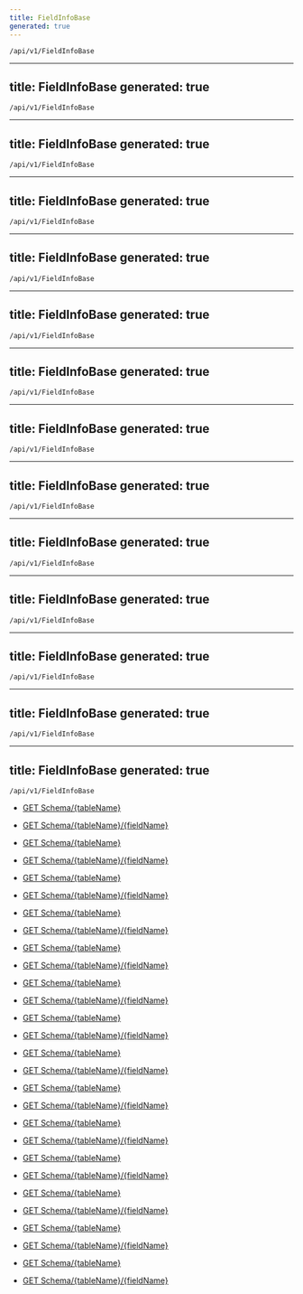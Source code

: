 ```yaml
---
title: FieldInfoBase
generated: true
---
```


```http
/api/v1/FieldInfoBase
```

---
title: FieldInfoBase
generated: true
---

```http
/api/v1/FieldInfoBase
```

---
title: FieldInfoBase
generated: true
---

```http
/api/v1/FieldInfoBase
```

---
title: FieldInfoBase
generated: true
---

```http
/api/v1/FieldInfoBase
```

---
title: FieldInfoBase
generated: true
---

```http
/api/v1/FieldInfoBase
```

---
title: FieldInfoBase
generated: true
---

```http
/api/v1/FieldInfoBase
```

---
title: FieldInfoBase
generated: true
---

```http
/api/v1/FieldInfoBase
```

---
title: FieldInfoBase
generated: true
---

```http
/api/v1/FieldInfoBase
```

---
title: FieldInfoBase
generated: true
---

```http
/api/v1/FieldInfoBase
```

---
title: FieldInfoBase
generated: true
---

```http
/api/v1/FieldInfoBase
```

---
title: FieldInfoBase
generated: true
---

```http
/api/v1/FieldInfoBase
```

---
title: FieldInfoBase
generated: true
---

```http
/api/v1/FieldInfoBase
```

---
title: FieldInfoBase
generated: true
---

```http
/api/v1/FieldInfoBase
```

---
title: FieldInfoBase
generated: true
---

```http
/api/v1/FieldInfoBase
```




* [GET Schema/{tableName}](v1FieldInfoBase_GetCustomFieldInfoList.md)

* [GET Schema/{tableName}/{fieldName}](v1FieldInfoBase_GetCustomFieldInfo.md)


* [GET Schema/{tableName}](v1FieldInfoBase_GetCustomFieldInfoList.md)

* [GET Schema/{tableName}/{fieldName}](v1FieldInfoBase_GetCustomFieldInfo.md)


* [GET Schema/{tableName}](v1FieldInfoBase_GetCustomFieldInfoList.md)

* [GET Schema/{tableName}/{fieldName}](v1FieldInfoBase_GetCustomFieldInfo.md)


* [GET Schema/{tableName}](v1FieldInfoBase_GetCustomFieldInfoList.md)

* [GET Schema/{tableName}/{fieldName}](v1FieldInfoBase_GetCustomFieldInfo.md)


* [GET Schema/{tableName}](v1FieldInfoBase_GetCustomFieldInfoList.md)

* [GET Schema/{tableName}/{fieldName}](v1FieldInfoBase_GetCustomFieldInfo.md)


* [GET Schema/{tableName}](v1FieldInfoBase_GetCustomFieldInfoList.md)

* [GET Schema/{tableName}/{fieldName}](v1FieldInfoBase_GetCustomFieldInfo.md)


* [GET Schema/{tableName}](v1FieldInfoBase_GetCustomFieldInfoList.md)

* [GET Schema/{tableName}/{fieldName}](v1FieldInfoBase_GetCustomFieldInfo.md)


* [GET Schema/{tableName}](v1FieldInfoBase_GetCustomFieldInfoList.md)

* [GET Schema/{tableName}/{fieldName}](v1FieldInfoBase_GetCustomFieldInfo.md)


* [GET Schema/{tableName}](v1FieldInfoBase_GetCustomFieldInfoList.md)

* [GET Schema/{tableName}/{fieldName}](v1FieldInfoBase_GetCustomFieldInfo.md)


* [GET Schema/{tableName}](v1FieldInfoBase_GetCustomFieldInfoList.md)

* [GET Schema/{tableName}/{fieldName}](v1FieldInfoBase_GetCustomFieldInfo.md)


* [GET Schema/{tableName}](v1FieldInfoBase_GetCustomFieldInfoList.md)

* [GET Schema/{tableName}/{fieldName}](v1FieldInfoBase_GetCustomFieldInfo.md)


* [GET Schema/{tableName}](v1FieldInfoBase_GetCustomFieldInfoList.md)

* [GET Schema/{tableName}/{fieldName}](v1FieldInfoBase_GetCustomFieldInfo.md)


* [GET Schema/{tableName}](v1FieldInfoBase_GetCustomFieldInfoList.md)

* [GET Schema/{tableName}/{fieldName}](v1FieldInfoBase_GetCustomFieldInfo.md)


* [GET Schema/{tableName}](v1FieldInfoBase_GetCustomFieldInfoList.md)

* [GET Schema/{tableName}/{fieldName}](v1FieldInfoBase_GetCustomFieldInfo.md)